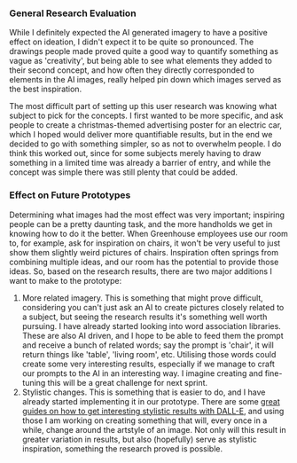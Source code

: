 ### General Research Evaluation
While I definitely expected the AI generated imagery to have a positive effect on ideation, I didn't expect it to be quite so pronounced. The drawings people made proved quite a good way to quantify something as vague as 'creativity', but being able to see what elements they added to their second concept, and how often they directly corresponded to elements in the AI images, really helped pin down which images served as the best inspiration.

The most difficult part of setting up this user research was knowing what subject to pick for the concepts. I first wanted to be more specific, and ask people to create a christmas-themed advertising poster for an electric car, which I hoped would deliver more quantifiable results, but in the end we decided to go with something simpler, so as not to overwhelm people. I do think this worked out, since for some subjects merely having to draw something in a limited time was already a barrier of entry, and while the concept was simple there was still plenty that could be added.

### Effect on Future Prototypes
Determining what images had the most effect was very important; inspiring people can be a pretty daunting task, and the more handholds we get in knowing how to do it the better. When Greenhouse employees use our room to, for example, ask for inspiration on chairs, it won't be very useful to just show them slightly weird pictures of chairs. Inspiration often springs from combining multiple ideas, and our room has the potential to provide those ideas. So, based on the research results, there are two major additions I want to make to the prototype:

1. More related imagery. This is something that might prove difficult, considering you can't just ask an AI to create pictures closely related to a subject, but seeing the research results it's something well worth pursuing. I have already started looking into word association libraries. These are also AI driven, and I hope to be able to feed them the prompt and receive a bunch of related words; say the prompt is 'chair', it will return things like 'table', 'living room', etc. Utilising those words could create some very interesting results, especially if we manage to craft our prompts to the AI in an interesting way. I imagine creating and fine-tuning this will be a great challenge for next sprint.
2. Stylistic changes. This is something that is easier to do, and I have already started implementing it in our prototype. There are some [great guides on how to get interesting stylistic results with DALL-E](https://docs.google.com/document/d/11WlzjBT0xRpQhP9tFMtxzd0q6ANIdHPUBkMV-YB043U/edit#), and using those I am working on creating something that will, every once in a while, change around the artstyle of an image. Not only will this result in greater variation in results, but also (hopefully) serve as stylistic inspiration, something the research proved is possible.
